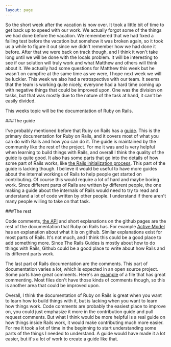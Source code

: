 ```yaml
---
layout: page
---
```


So the short week after the vacation is now over. It took a little bit of time to get back up to speed with our work. We actually forgot some of the things we had done before the vacation. We remembered that we had fixed a failing test before the vacation but somehow it was broken again, so it took us a while to figure it out since we didn't remember how we had done it before. After that we were back on track though, and I think it won't take long until we will be done with the locals problem. It will be interesting to see if our solution will truly work and what Matthew and others will think about it. We actually had some questions for Matthew this week but he wasn't on campfire at the same time as we were, I hope next week we will be luckier. This week we also had a retrospective with our team. It seems that the team is working quite nicely, everyone had a hard time coming up with negative things that could be improved upon. One was the division on tasks, but that was mostly due to the nature of the task at hand, it can't be easily divided.

This weeks topic will be the documentation of Ruby on Rails.

###The guide

I've probably mentioned before that Ruby on Rails has a [guide](http://guides.rubyonrails.org/). This is the primary documentation for Ruby on Rails, and it covers most of what you can do with Rails and how you can do it. The guide is maintained by the community like the rest of the project. For me it was and is very helpful when learning to build things with Rails, and overall I think the quality of the guide is quite good. It also has some parts that go into the details of how some part of Rails works, like [the Rails initialization process](http://guides.rubyonrails.org/initialization.html). This part of the guide is lacking though. I believe it would be useful to have more guides about the internal workings of Rails to help people get started on contributing. Of course this would require a lot of hard and maybe boring work. Since different parts of Rails are written by different people, the one making a guide about the internals of Rails would need to try to read and understand a lot of code written by other people. I understand if there aren't many people willing to take on that task.

###The rest

Code comments, [the API](http://api.rubyonrails.org/) and short explanations on the github pages are the rest of the documentation that Ruby on Rails has. For example [Active Model](https://github.com/rails/rails/tree/master/activemodel) has an explanation about what it is on github. Similar explanations exist for most parts of Rails. It's not much, and I think this could be a good place to add something more. Since The Rails Guides is mostly about how to do things with Rails, Github could be a good place to write about how Rails and its different parts work.

The last part of Rails documentation are the comments. This part of documentation varies a lot, which is expected in an open source project. Some parts have great comments. Here's an [example](https://github.com/rails/rails/blob/master/actionview/lib/action_view/template.rb) of a file that has great commenting. Most files don't have those kinds of comments though, so this is another area that could be improved upon.

Overall, I think the documentation of Ruby on Rails is great when you want to learn how to build things with it, but is lacking when you want to learn how things work. Code comments are probably the easiest place to improve on, you could just emphasize it more in the contribution guide and pull request comments. But what I think would be more helpful is a real guide on how things inside Rails work, it would make contributing much more easier. For me it took a lot of time in the beginning to start understanding some parts of the things I needed to understand. A guide would have made it a lot easier, but it's a lot of work to create a guide like that.
